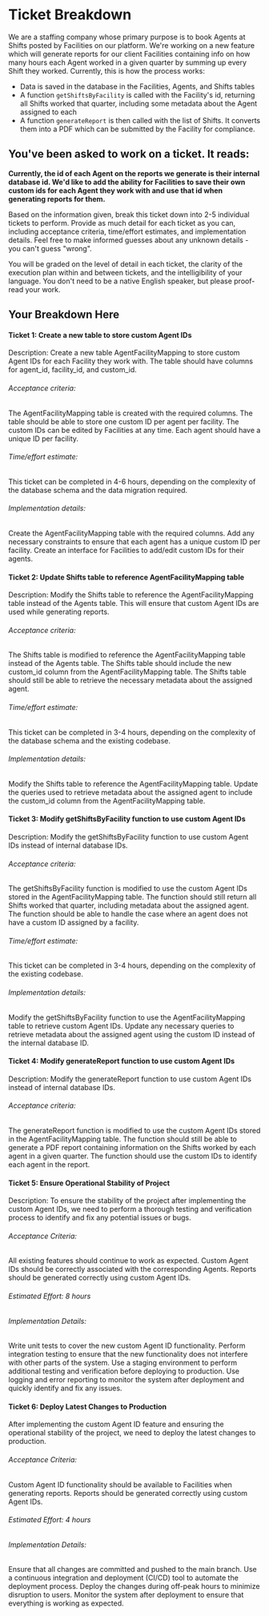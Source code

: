 # Ticket Breakdown
We are a staffing company whose primary purpose is to book Agents at Shifts posted by Facilities on our platform. We're working on a new feature which will generate reports for our client Facilities containing info on how many hours each Agent worked in a given quarter by summing up every Shift they worked. Currently, this is how the process works:

- Data is saved in the database in the Facilities, Agents, and Shifts tables
- A function `getShiftsByFacility` is called with the Facility's id, returning all Shifts worked that quarter, including some metadata about the Agent assigned to each
- A function `generateReport` is then called with the list of Shifts. It converts them into a PDF which can be submitted by the Facility for compliance.

## You've been asked to work on a ticket. It reads:

**Currently, the id of each Agent on the reports we generate is their internal database id. We'd like to add the ability for Facilities to save their own custom ids for each Agent they work with and use that id when generating reports for them.**


Based on the information given, break this ticket down into 2-5 individual tickets to perform. Provide as much detail for each ticket as you can, including acceptance criteria, time/effort estimates, and implementation details. Feel free to make informed guesses about any unknown details - you can't guess "wrong".


You will be graded on the level of detail in each ticket, the clarity of the execution plan within and between tickets, and the intelligibility of your language. You don't need to be a native English speaker, but please proof-read your work.

## Your Breakdown Here

#### Ticket 1: Create a new table to store custom Agent IDs
Description: Create a new table AgentFacilityMapping to store custom Agent IDs for each Facility they work with. The table should have columns for agent_id, facility_id, and custom_id.

###### Acceptance criteria:

The AgentFacilityMapping table is created with the required columns.
The table should be able to store one custom ID per agent per facility.
The custom IDs can be edited by Facilities at any time.
Each agent should have a unique ID per facility.

###### Time/effort estimate: 
This ticket can be completed in 4-6 hours, depending on the complexity of the database schema and the data migration required.

######  Implementation details:

Create the AgentFacilityMapping table with the required columns.
Add any necessary constraints to ensure that each agent has a unique custom ID per facility.
Create an interface for Facilities to add/edit custom IDs for their agents.

#### Ticket 2: Update Shifts table to reference AgentFacilityMapping table
Description: Modify the Shifts table to reference the AgentFacilityMapping table instead of the Agents table. This will ensure that custom Agent IDs are used while generating reports.

###### Acceptance criteria:

The Shifts table is modified to reference the AgentFacilityMapping table instead of the Agents table.
The Shifts table should include the new custom_id column from the AgentFacilityMapping table.
The Shifts table should still be able to retrieve the necessary metadata about the assigned agent.

###### Time/effort estimate: 
This ticket can be completed in 3-4 hours, depending on the complexity of the database schema and the existing codebase.

###### Implementation details:

Modify the Shifts table to reference the AgentFacilityMapping table.
Update the queries used to retrieve metadata about the assigned agent to include the custom_id column from the AgentFacilityMapping table.


#### Ticket 3: Modify getShiftsByFacility function to use custom Agent IDs
Description: Modify the getShiftsByFacility function to use custom Agent IDs instead of internal database IDs.

###### Acceptance criteria:

The getShiftsByFacility function is modified to use the custom Agent IDs stored in the AgentFacilityMapping table.
The function should still return all Shifts worked that quarter, including metadata about the assigned agent.
The function should be able to handle the case where an agent does not have a custom ID assigned by a facility.

###### Time/effort estimate: 
This ticket can be completed in 3-4 hours, depending on the complexity of the existing codebase.

###### Implementation details:

Modify the getShiftsByFacility function to use the AgentFacilityMapping table to retrieve custom Agent IDs.
Update any necessary queries to retrieve metadata about the assigned agent using the custom ID instead of the internal database ID.

#### Ticket 4: Modify generateReport function to use custom Agent IDs
Description: Modify the generateReport function to use custom Agent IDs instead of internal database IDs.

###### Acceptance criteria:

The generateReport function is modified to use the custom Agent IDs stored in the AgentFacilityMapping table.
The function should still be able to generate a PDF report containing information on the Shifts worked by each agent in a given quarter.
The function should use the custom IDs to identify each agent in the report.

#### Ticket 5: Ensure Operational Stability of Project

Description: To ensure the stability of the project after implementing the custom Agent IDs, we need to perform a thorough testing and verification process to identify and fix any potential issues or bugs.

###### Acceptance Criteria:
All existing features should continue to work as expected.
Custom Agent IDs should be correctly associated with the corresponding Agents.
Reports should be generated correctly using custom Agent IDs.

###### Estimated Effort: 8 hours

###### Implementation Details:
Write unit tests to cover the new custom Agent ID functionality.
Perform integration testing to ensure that the new functionality does not interfere with other parts of the system.
Use a staging environment to perform additional testing and verification before deploying to production.
Use logging and error reporting to monitor the system after deployment and quickly identify and fix any issues.

#### Ticket 6: Deploy Latest Changes to Production
After implementing the custom Agent ID feature and ensuring the operational stability of the project, we need to deploy the latest changes to production.

###### Acceptance Criteria:
Custom Agent ID functionality should be available to Facilities when generating reports.
Reports should be generated correctly using custom Agent IDs.

###### Estimated Effort: 4 hours

###### Implementation Details:
Ensure that all changes are committed and pushed to the main branch.
Use a continuous integration and deployment (CI/CD) tool to automate the deployment process.
Deploy the changes during off-peak hours to minimize disruption to users.
Monitor the system after deployment to ensure that everything is working as expected.

